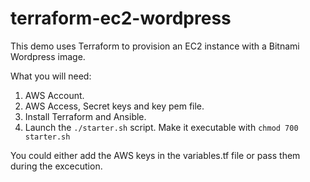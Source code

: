 # terraform-ec2-wordpress

This demo uses Terraform to provision an EC2 instance with a Bitnami Wordpress image.

What you will need:

1. AWS Account.
2. AWS Access, Secret keys and key pem file.
3. Install Terraform and Ansible.
4. Launch the `./starter.sh` script. Make it executable with `chmod 700 starter.sh`

You could either add the AWS keys in the variables.tf file or pass them during the excecution.
